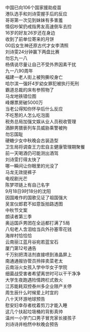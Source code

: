 中国已向106个国家援助疫苗  
港队选手和刘诗雯握手后的反应  
哥哥第一次见到妹妹有多害羞  
情侣吵架扔戒指男友高速倒车去捡  
16岁的好友26岁还在身边  
收到了前单位寄来的月饼  
00后女生神还原古代才女李清照  
刘诗雯24分钟赢下两盘比赛  
勿忘九一八  
杨倩说尽量让自己不受外界因素干扰  
九一八90周年  
福建一老人街上被狗撕咬身亡  
哈尔滨一强奸4岁幼女罪犯被执行死刑  
霸道总裁的床有参照物了  
马龙地铁错位图  
峰爆票房破5000万  
当老公得知你怀孕后什么反应  
不吃葱的人怎么吃泡面  
税务总局加强文娱从业人员税收管理  
酒醉男猥亵列车员威胁乘警被拘  
勿忘国耻  
硬糖少女中秋晚会古装造型  
卫生局将调查王力宏自主健康管理期聚餐  
前一天喝酒仍可能测出酒驾  
刘诗雯打得太快了  
哪一瞬间让你眼里的光没了  
马龙无效提裤子  
电视剧光芒  
陈梦项链上有自己名字  
9月18日9时18分的沈阳  
因国难作的国歌见证了祖国强大  
吴宣仪郎君不如意饭拍路透图  
中秋节文案  
朗读者第三季  
奥运国乒男团在全运都打满了5局  
八旬老人含泪给当兵外孙塞零花钱  
海岸村恰恰恰  
云南丽江蓝月谷宛若蓝宝石  
厦门第12号通告  
千万别把清洁剂直接喷到液晶屏上  
南通通报协管员拎摔卖菜老太  
云南浴火女孩入学中华女子学院  
细菌战受害者希望离世时可以干干净净  
大学生夜跑遇险情跨栏式救火  
江苏能耗双控泰州多企业限产关停  
周生辰什么时候爱上时宜的  
八十天环游地球预告  
慰安妇幸存者枕着剪刀才能入睡  
这几个扶起垃圾桶的背影真帅  
温州一小学门口男子冒充家长接孩子  
刘诗诗井柏然中秋晚会预告  
